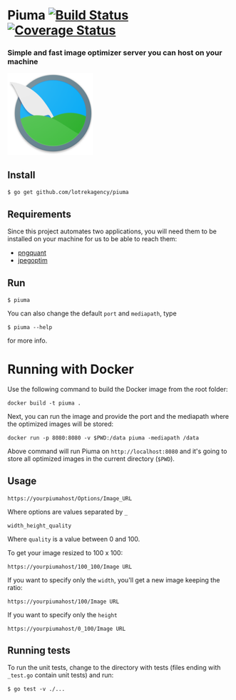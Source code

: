 
# Piuma    [![Build Status](https://travis-ci.org/lotrekagency/piuma.svg?branch=master)](https://travis-ci.org/lotrekagency/piuma) [![Coverage Status](https://img.shields.io/codecov/c/github/lotrekagency/piuma.svg)](https://codecov.io/gh/lotrekagency/piuma)

### Simple and fast image optimizer server you can host on your machine
<img src="https://raw.githubusercontent.com/astagi/mystatics/master/piuma/Piuma_rounded_1.png" width='192' height="183" />

## Install

    $ go get github.com/lotrekagency/piuma

## Requirements

Since this project automates two applications, you will need them to be installed on your machine for us to be able to reach them:

- [pngquant](https://pngquant.org/)
- [jpegoptim](https://github.com/tjko/jpegoptim)

## Run

    $ piuma

You can also change the default `port` and `mediapath`, type

    $ piuma --help

for more info.

# Running with Docker

Use the following command to build the Docker image from the root folder: 
```
docker build -t piuma .
```

Next, you can run the image and provide the port and the mediapath where the optimized images will be stored:
```
docker run -p 8080:8080 -v $PWD:/data piuma -mediapath /data
```

Above command will run Piuma on ```http://localhost:8080``` and it's going to store all optimized images in the current directory (```$PWD```).

## Usage

    https://yourpiumahost/Options/Image_URL

Where options are values separated by `_`

    width_height_quality

Where `quality` is a value between 0 and 100.

To get your image resized to 100 x 100:

    https://yourpiumahost/100_100/Image URL

If you want to specify only the `width`, you'll get a new image keeping the ratio:

    https://yourpiumahost/100/Image URL

If you want to specify only the `height`

    https://yourpiumahost/0_100/Image URL

## Running tests
To run the unit tests, change to the directory with tests (files ending with ```_test.go``` contain unit tests) and run: 
 
    $ go test -v ./...
 
